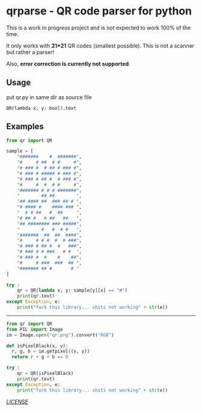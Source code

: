 # qrparse - QR code parser for python

This is a work in progress project and is not expected to work 100% of the time.

It only works with **21*21** QR codes (smallest possible).
This is not a scanner but rather a parser!

Also, **error correction is currently not supported**.

Usage
------

put qr.py in same dir as source file

`QR(lambda x, y: bool).text`

Examples
--------

```python
from qr import QR

sample = [
	"#######    #  #######",
	"#     # ##  # #     #",
	"# ### #  # ## # ### #",
	"# ### # ##### # ### #",
	"# ### # ## #  # ### #",
	"#     #  #  # #     #",
	"####### # # # #######",
	"        ## ##        ",
	"## #### ##  ### ## # ",
	"# #### #    #### ### ",
	"  # # ##   #  ##     ",
	"# ## #   # ##   ##   ",
	"## ######## ### #####",
	"        #   #  # #   ",
	"#######  ##  ##  ####",
	"#     # # #  #  # ###",
	"# ### # ## #  #   ###",
	"# ### # # ###   # #  ",
	"# ### #  #    #    ##",
	"#     # ###  ###  ## ",
	"####### ## #       # "
]

try :
	qr = QR(lambda x, y: sample[y][x] == "#")
	print(qr.text)
except Exception, e:
	print("fuck this library... shits not working" + str(e))

```


----------


```python
from qr import QR
from PIL import Image
im = Image.open("qr.png").convert("RGB")

def isPixelBlack(x, y):
  r, g, b = im.getpixel((x, y))
  return r + g + b == 0

try :
	qr = QR(isPixelBlack)
	print(qr.text)
except Exception, e:
	print("fuck this library... shits not working" + str(e))

```


[*LICENSE*](https://github.com/TheSiki24/qrparse/blob/master/LICENSE)
